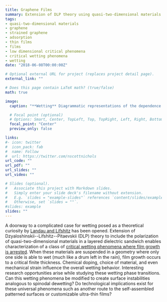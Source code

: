 ```yaml
---
title: Graphene Films
summary: Extension of DLP theory using quasi-two-dimensional materials.
tags:
- quasi-two-dimensional materials
- graphene
- strained graphene
- adsorption
- thin films
- films
- low dimensional critical phenomena
- critical wetting phenomena
- wetting
date: "2018-06-08T00:00:00Z"

# Optional external URL for project (replaces project detail page).
external_link: ""

# Does this page contain LaTeX math? (true/false)
math: true

image:
  caption: "**Wetting** Diagrammatic representations of the dependence of adsorbate chemical potential $\\mu^'$ on surface concentration $\\gamma$ (proportional to film thickness) for typical wetting cases as described by Landau and Lifshitz in [*Statistical Physics Part 1*](https://www.google.com/books/edition/Statistical_Physics/VzgJN-XPTRsC)."

  # Focal point (optional)
  # Options: Smart, Center, TopLeft, Top, TopRight, Left, Right, BottomLeft, Bottom, BottomRight
  focal_point: "Center"
  preview_only: false

links:
#- icon: twitter
#  icon_pack: fab
#  name: Follow
#  url: https://twitter.com/nscottnichols
url_code: ""
url_pdf: ""
url_slides: ""
url_video: ""

# Slides (optional).
#   Associate this project with Markdown slides.
#   Simply enter your slide deck's filename without extension.
#   E.g. `slides = "example-slides"` references `content/slides/example-slides.md`.
#   Otherwise, set `slides = ""`.
#slides: example
slides: ""
---
```


A doorway to a complicated case for wetting posed as a theoretical curiosity by
[Landau and Lifshitz](https://www.google.com/books/edition/Statistical_Physics/VzgJN-XPTRsC) has been opened. Extension of
Dzyaloshinskii--Lifshitz--Pitaevskii (DLP) theory to include the polarization of
quasi-two-dimensional materials in a layered dielectric sandwich enables
characterization of a class of [critical wetting phenomena where film growth is
arrested](https://doi.org/10.1103/PhysRevLett.120.236802). When these materials are suspended in a geometry
where only one side is able to wet (much like a drum left in the rain), film
growth occurs to a critical finite thickness. Chemical doping, choice of
material, and even mechanical strain influence the overall wetting behavior.
Interesting research opportunities arise while studying these wetting phase
transitions. Can this wetting phenomena be modified to create surface
instabilities analogous to spinodal dewetting? Do technological implications
exist for these universal phenomena such as another route to the self-assembled
patterned surfaces or customizable ultra-thin films?
